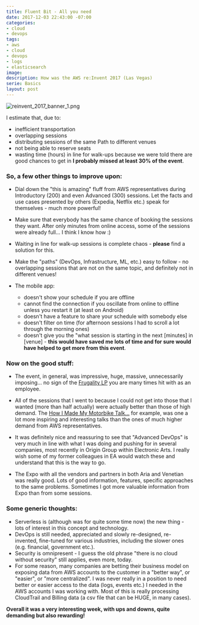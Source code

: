 ```yaml
---
title: Fluent Bit - All you need
date: 2017-12-03 22:43:00 -07:00
categories:
- cloud
- devops
tags:
- aws
- cloud
- devops
- logs
- elasticsearch
image: 
description: How was the AWS re:Invent 2017 (Las Vegas)
serie: Basics
layout: post
---
```


![reinvent_2017_banner_1.png](/uploads/reinvent_2017_banner_1.png)


I estimate that, due to:
  * inefficient transportation
  * overlapping sessions
  * distributing sessions of the same Path to different venues
  * not being able to reserve seats
  * wasting time (hours) in line for walk-ups because we were told there are good chances to get in
**I probably missed at least 30% of the event**.

### So, a few other things to improve upon:

  * Dial down the "this is amazing" fluff from AWS representatives during Introductory (200) and even Advanced (300) sessions. Let the facts and use cases presented by others (Expedia, Netflix etc.) speak for themselves - much more powerful!
  
  * Make sure that everybody has the same chance of booking the sessions they want. After only minutes from online access, some of the sessions were already full... I think I know how :)

  * Waiting in line for walk-up sessions is complete chaos - **please** find a solution for this.
  
  * Make the "paths" (DevOps, Infrastructure, ML, etc.) easy to follow - no overlapping sessions that are not on the same topic, and definitely not in different venues!

  * The mobile app:
    * doesn't show  your schedule if you are offline
    * cannot find the connection if you oscillate from online to offline unless you restart it (at least on Android)
    * doesn't have a feature to share your schedule with somebody else
    * doesn't filter on time (for afternoon sessions I had to scroll a lot through the morning ones)
    * doesn't give you the "what session is starting in the next [minutes] in [venue] - **this would have saved me lots of time and for sure would have helped to get more from this event**. 



### Now on the good stuff:

  * The event, in general, was impressive, huge, massive, unnecessarily imposing... no sign of the [Frugality LP](https://www.amazon.jobs/principles) you are many times hit with as an employee.

  * All of the sessions that I went to because I could not get into those that I wanted (more than half actually) were actually better than those of high demand. The [How I Made My Motorbike Talk...](https://www.youtube.com/watch?v=55iwsUrCoK4) for example, was one a lot more inspiring and interesting talks than the ones of much higher demand from AWS representatives.

  * It was definitely nice and reassuring to see that "Advanced DevOps" is very much in line with what I was doing and pushing for in several companies, most recently in Origin Group within Electronic Arts. I really wish some of my former colleagues in EA would watch these and understand that this is the way to go.

  * The Expo with all the vendors and partners in both Aria and Venetian was really good. Lots of good information, features, specific approaches to the same problems. Sometimes I got more valuable information from Expo than from some sessions.



### Some generic thoughts:

  * Serverless is (although was for quite some time now) the new thing - lots of interest in this concept and technology.
  * DevOps is still needed, appreciated and slowly re-designed, re-invented, fine-tuned for various industries, including the slower ones (e.g. financial, government etc.).
  * Security is omnipresent - I guess the old phrase "there is no cloud without security" still applies, even more, today.
  * For some reason, many companies are betting their business model on exposing data from AWS accounts to the customer in a "better way", or "easier", or "more centralized". I was never really in a position to need better or easier access to the data (logs, events etc.) I needed in the AWS accounts I was working with. Most of this is really processing CloudTrail and Billing data (a csv file that can be HUGE, in many cases).

**Overall it was a very interesting week, with ups and downs, quite demanding but also rewarding!**

